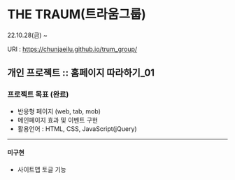 # THE TRAUM(트라움그룹)
22.10.28(금) ~

URl : https://chunjaeilu.github.io/trum_group/
## 개인 프로젝트 :: 홈페이지 따라하기_01
### 프로젝트 목표 (완료)
- 반응형 페이지 (web, tab, mob)
- 메인페이지 효과 및 이벤트 구현
- 활용언어 : HTML, CSS, JavaScript(jQuery)
---
#### 미구현
- 사이트맵 토글 기능
